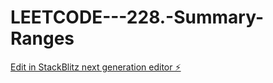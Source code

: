 # LEETCODE---228.-Summary-Ranges

[Edit in StackBlitz next generation editor ⚡️](https://stackblitz.com/~/github.com/sspinit88/LEETCODE---228.-Summary-Ranges)